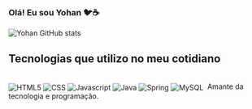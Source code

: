 ### Olá! Eu sou Yohan 🐦☕

![Yohan GitHub stats](https://github-readme-stats.vercel.app/api?username=yohan169&show_icons=true&theme=radical)

## Tecnologias que utilizo no meu cotidiano
<div style="display: inline-block;"><br/>
    <img src="https://img.shields.io/badge/HTML-239120?style=for-the-badge&logo=html5&logoColor=white" alt="HTML5" align="center">
    <img src="https://img.shields.io/badge/CSS-239120?&style=for-the-badge&logo=css3&logoColor=white" alt="CSS" align="center">
    <img src="https://img.shields.io/badge/JavaScript-F7DF1E?style=for-the-badge&logo=javascript&logoColor=black" alt="Javascript" align="center">
    <img src="https://img.shields.io/badge/Java-ED8B00?style=for-the-badge&logo=openjdk&logoColor=white" alt="Java" align="center">
    <img src="https://img.shields.io/badge/Spring-6DB33F?style=for-the-badge&logo=spring&logoColor=white" alt="Spring" align="center">
    <img src="https://img.shields.io/badge/MySQL-00000F?style=for-the-badge&logo=mysql&logoColor=white" alt="MySQL" align="center">
</div>
<div style="display: inline-block;"><br/>
  
</div>
Amante da tecnologia e programação.
